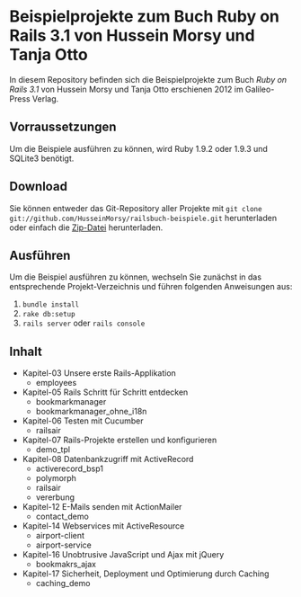 # Beispielprojekte zum Buch Ruby on Rails 3.1 von Hussein Morsy und Tanja Otto #

In diesem Repository befinden sich die Beispielprojekte zum Buch *Ruby on Rails 3.1* von Hussein Morsy und Tanja Otto erschienen 2012 im Galileo-Press Verlag.

## Vorraussetzungen ##

Um die Beispiele ausführen zu können, wird Ruby 1.9.2 oder 1.9.3 und SQLite3 benötigt.

## Download ##

Sie können entweder das  Git-Repository aller Projekte mit `git clone git://github.com/HusseinMorsy/railsbuch-beispiele.git` herunterladen oder einfach die [Zip-Datei][zip] herunterladen.

## Ausführen ##

Um die Beispiel ausführen zu können, wechseln Sie zunächst in das entsprechende Projekt-Verzeichnis  und führen folgenden Anweisungen aus:

1. `bundle install`
2. `rake db:setup`
3. `rails server` oder `rails console`

## Inhalt

* Kapitel-03 Unsere erste Rails-Applikation
	* employees
* Kapitel-05 Rails Schritt für Schritt entdecken
	* bookmarkmanager
	* bookmarkmanager_ohne_i18n
* Kapitel-06 Testen mit Cucumber
	* railsair
* Kapitel-07 Rails-Projekte erstellen und konfigurieren
	* demo_tpl
* Kapitel-08 Datenbankzugriff mit ActiveRecord
	* activerecord_bsp1
	* polymorph
	* railsair
	* vererbung
* Kapitel-12 E-Mails senden mit ActionMailer 
	* contact_demo
* Kapitel-14 Webservices mit ActiveResource
	* airport-client
	* airport-service
* Kapitel-16 Unobtrusive JavaScript und Ajax mit jQuery
	* bookmakrs_ajax
* Kapitel-17  Sicherheit, Deployment und Optimierung durch Caching
	* caching_demo

[zip]:https://github.com/HusseinMorsy/railsbuch-beispiele/zipball/master